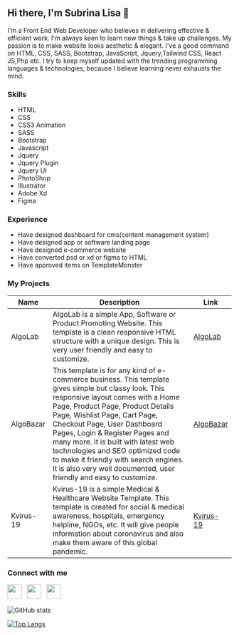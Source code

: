 <h2>Hi there, I'm Subrina Lisa 👋</h2>
<p>I'm a Front End Web Developer who believes in delivering effective & efficient work. I'm always keen to learn new
    things & take up challenges. My passion is to make website looks aesthetic
    & elegant. I've a good command on HTML, CSS, SASS, Bootstrap, JavaScript, Jquery,Tailwind CSS, React JS,Php etc. I try to keep myself updated with the trending programming languages & technologies, because I believe learning never exhausts the mind.</p>
<h3>Skills</h3>
<ul>
    <li>HTML</li>
    <li>CSS</li>
    <li>CSS3 Animation</li>
    <li>SASS</li>
    <li>Bootstrap</li>
    <li>Javascript</li>
    <li>Jquery</li>
    <li>Jquery Plugin</li>
    <li>Jquery UI</li>
    <li>PhotoShop</li>
    <li>Illustrator</li>
    <li>Adobe Xd</li>
    <li>Figma</li>
</ul>
<h3>Experience</h3>
<ul>
    <li>Have designed dashboard for cms(content management system)</li>
    <li>Have designed app or software landing page</li>
    <li>Have designed e-commerce website</li>
    <li>Have converted psd or xd or figma to HTML</li>
    <li>Have approved items on TemplateMonster</li>
</ul>
<h3>My Projects</h3>
<table>
    <thead>
        <tr>
            <th>Name</th>
            <th>Description</th>
            <th>Link</th>
        </tr>
    </thead>
    <tbody>
        <tr>
            <td>AlgoLab</td>
            <td>AlgoLab is a simple App, Software or Product Promoting Website. This template is a clean responsive
                HTML structure with a unique design. This is very user friendly and easy to customize.</td>
            <td><a href="https://algolabb.netlify.app/">AlgoLab</a></td>
        </tr>
        <tr>
            <td>AlgoBazar</td>
            <td>This template is for any kind of e-commerce business. This template gives simple but classy look. This responsive layout comes with a
                Home Page, Product Page, Product Details Page, Wishlist Page, Cart Page, Checkout Page, User
                Dashboard Pages, Login & Register Pages and many more. It is built with latest web technologies and
                SEO optimized code to make it friendly with search engines. It is also very well documented, user
                friendly and easy to customize.</td>
            <td><a href="https://algobazaar.netlify.app/">AlgoBazar</a></td>
        </tr>
        <tr>
            <td>Kvirus-19</td>
            <td>Kvirus-19 is a simple Medical & Healthcare Website Template. This template is created for social &
                medical awareness, hospitals, emergency helpline, NGOs, etc. It will give people information about
                coronavirus and also make them aware of this global pandemic.</td>
            <td><a href="https://kvirus.netlify.app/">Kvirus-19</a></td>
        </tr>
    </tbody>
</table>
<h3>Connect with me</h3>
<p>
    <a href="https://www.facebook.com/subrinalisa14/" title="Facebook" style="margin-right: 8px;"><img
            src="https://cdn-icons.flaticon.com/png/512/2504/premium/2504903.png?token=exp=1642528513~hmac=213cf73ca2a39180a1e23098241931b0"
            width="32" alt=""></a>
    <a href="https://www.instagram.com/subrinalisa/" title="Instagram" style="margin-right: 8px;"><img
            src="https://cdn-icons-png.flaticon.com/512/1409/1409946.png" width="32" alt=""></a>
    <a href="https://www.linkedin.com/in/subrinalisa/" title="LinkedIn"><img
            src="https://cdn-icons.flaticon.com/png/512/2504/premium/2504923.png?token=exp=1642528624~hmac=587311e88899e7cff452267d854eeba6"
            width="32" alt=""></a>
</p>

![GitHub stats](https://github-readme-stats.vercel.app/api?username=subrinalisa&show_icons=true) 

[![Top Langs](https://github-readme-stats.vercel.app/api/top-langs/?username=subrinalisa)](https://github.com/anuraghazra/github-readme-stats) 



